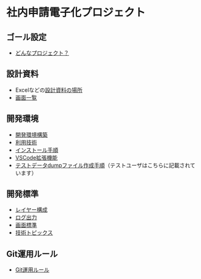# 社内申請電子化プロジェクト

## ゴール設定

- [どんなプロジェクト？](docs/001_どんなプロジェクト.md)

## 設計資料

- Excelなどの[設計資料の場所](docs/設計資料)
- [画面一覧](docs/設計資料/01_画面/010_画面一覧.md)

## 開発環境

- [開発環境構築](docs/100_開発環境構築.md)
- [利用技術](docs/101_利用技術.md)
- [インストール手順](docs/110_INSTALL.md)
- [VSCode拡張機能](docs/120_EXTENSION.md)
- [テストデータdumpファイル作成手順](docs/200_dumpファイル作成手順.md)（テストユーザはこちらに記載されています）

## 開発標準

- [レイヤー構成](docs/012_レイヤー構成.md)
- [ログ出力](docs/013_ログ出力.md)
- [画面標準](docs/019_画面標準.md)
- [技術トピックス](docs/500_技術トピックス.md)

## Git運用ルール

- [Git運用ルール](docs/020_Git運用ルール.md)
